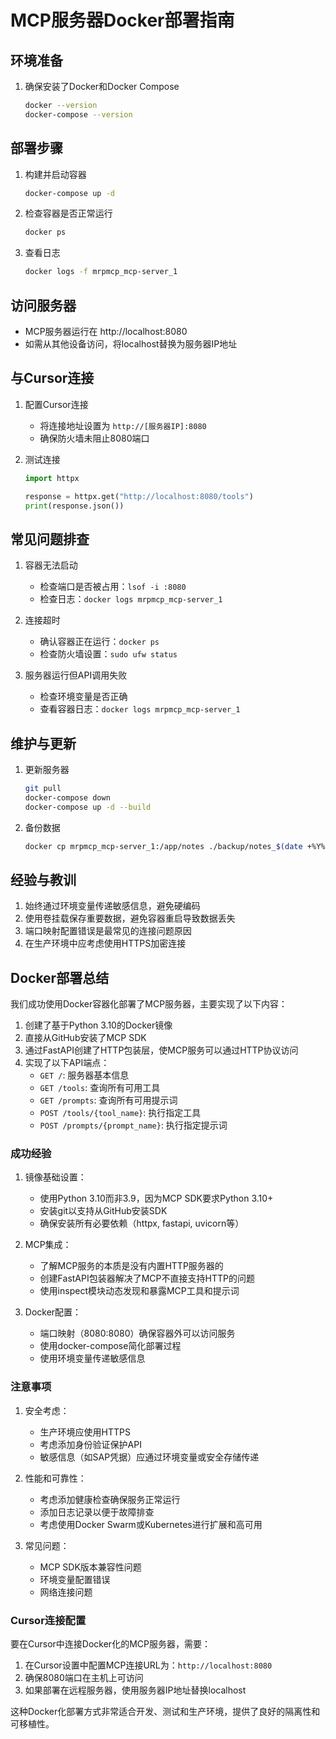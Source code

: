 # MCP服务器Docker部署指南

## 环境准备

1. 确保安装了Docker和Docker Compose
   ```bash
   docker --version
   docker-compose --version
   ```

## 部署步骤

1. 构建并启动容器
   ```bash
   docker-compose up -d
   ```

2. 检查容器是否正常运行
   ```bash
   docker ps
   ```
   
3. 查看日志
   ```bash
   docker logs -f mrpmcp_mcp-server_1
   ```

## 访问服务器

- MCP服务器运行在 http://localhost:8080
- 如需从其他设备访问，将localhost替换为服务器IP地址

## 与Cursor连接

1. 配置Cursor连接
   - 将连接地址设置为 `http://[服务器IP]:8080`
   - 确保防火墙未阻止8080端口

2. 测试连接
   ```python
   import httpx
   
   response = httpx.get("http://localhost:8080/tools")
   print(response.json())
   ```

## 常见问题排查

1. 容器无法启动
   - 检查端口是否被占用：`lsof -i :8080`
   - 检查日志：`docker logs mrpmcp_mcp-server_1`

2. 连接超时
   - 确认容器正在运行：`docker ps`
   - 检查防火墙设置：`sudo ufw status`

3. 服务器运行但API调用失败
   - 检查环境变量是否正确
   - 查看容器日志：`docker logs mrpmcp_mcp-server_1`

## 维护与更新

1. 更新服务器
   ```bash
   git pull
   docker-compose down
   docker-compose up -d --build
   ```

2. 备份数据
   ```bash
   docker cp mrpmcp_mcp-server_1:/app/notes ./backup/notes_$(date +%Y%m%d)
   ```

## 经验与教训

1. 始终通过环境变量传递敏感信息，避免硬编码
2. 使用卷挂载保存重要数据，避免容器重启导致数据丢失
3. 端口映射配置错误是最常见的连接问题原因
4. 在生产环境中应考虑使用HTTPS加密连接 

## Docker部署总结

我们成功使用Docker容器化部署了MCP服务器，主要实现了以下内容：

1. 创建了基于Python 3.10的Docker镜像
2. 直接从GitHub安装了MCP SDK
3. 通过FastAPI创建了HTTP包装层，使MCP服务可以通过HTTP协议访问
4. 实现了以下API端点：
   - `GET /`: 服务器基本信息
   - `GET /tools`: 查询所有可用工具
   - `GET /prompts`: 查询所有可用提示词
   - `POST /tools/{tool_name}`: 执行指定工具
   - `POST /prompts/{prompt_name}`: 执行指定提示词

### 成功经验

1. 镜像基础设置：
   - 使用Python 3.10而非3.9，因为MCP SDK要求Python 3.10+
   - 安装git以支持从GitHub安装SDK
   - 确保安装所有必要依赖（httpx, fastapi, uvicorn等）

2. MCP集成：
   - 了解MCP服务的本质是没有内置HTTP服务器的
   - 创建FastAPI包装器解决了MCP不直接支持HTTP的问题
   - 使用inspect模块动态发现和暴露MCP工具和提示词

3. Docker配置：
   - 端口映射（8080:8080）确保容器外可以访问服务
   - 使用docker-compose简化部署过程
   - 使用环境变量传递敏感信息

### 注意事项

1. 安全考虑：
   - 生产环境应使用HTTPS
   - 考虑添加身份验证保护API
   - 敏感信息（如SAP凭据）应通过环境变量或安全存储传递

2. 性能和可靠性：
   - 考虑添加健康检查确保服务正常运行
   - 添加日志记录以便于故障排查
   - 考虑使用Docker Swarm或Kubernetes进行扩展和高可用

3. 常见问题：
   - MCP SDK版本兼容性问题
   - 环境变量配置错误
   - 网络连接问题

### Cursor连接配置

要在Cursor中连接Docker化的MCP服务器，需要：

1. 在Cursor设置中配置MCP连接URL为：`http://localhost:8080`
2. 确保8080端口在主机上可访问
3. 如果部署在远程服务器，使用服务器IP地址替换localhost

这种Docker化部署方式非常适合开发、测试和生产环境，提供了良好的隔离性和可移植性。 